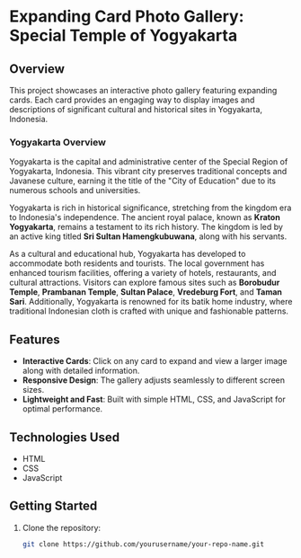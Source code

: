 # Expanding Card Photo Gallery: Special Temple of Yogyakarta

## Overview

This project showcases an interactive photo gallery featuring expanding cards. Each card provides an engaging way to display images and descriptions of significant cultural and historical sites in Yogyakarta, Indonesia.

### Yogyakarta Overview

Yogyakarta is the capital and administrative center of the Special Region of Yogyakarta, Indonesia. This vibrant city preserves traditional concepts and Javanese culture, earning it the title of the "City of Education" due to its numerous schools and universities. 

Yogyakarta is rich in historical significance, stretching from the kingdom era to Indonesia's independence. The ancient royal palace, known as **Kraton Yogyakarta**, remains a testament to its rich history. The kingdom is led by an active king titled **Sri Sultan Hamengkubuwana**, along with his servants.

As a cultural and educational hub, Yogyakarta has developed to accommodate both residents and tourists. The local government has enhanced tourism facilities, offering a variety of hotels, restaurants, and cultural attractions. Visitors can explore famous sites such as **Borobudur Temple**, **Prambanan Temple**, **Sultan Palace**, **Vredeburg Fort**, and **Taman Sari**. Additionally, Yogyakarta is renowned for its batik home industry, where traditional Indonesian cloth is crafted with unique and fashionable patterns.

## Features

- **Interactive Cards**: Click on any card to expand and view a larger image along with detailed information.
- **Responsive Design**: The gallery adjusts seamlessly to different screen sizes.
- **Lightweight and Fast**: Built with simple HTML, CSS, and JavaScript for optimal performance.

## Technologies Used

- HTML
- CSS
- JavaScript

## Getting Started

1. Clone the repository:
   ```bash
   git clone https://github.com/yourusername/your-repo-name.git
